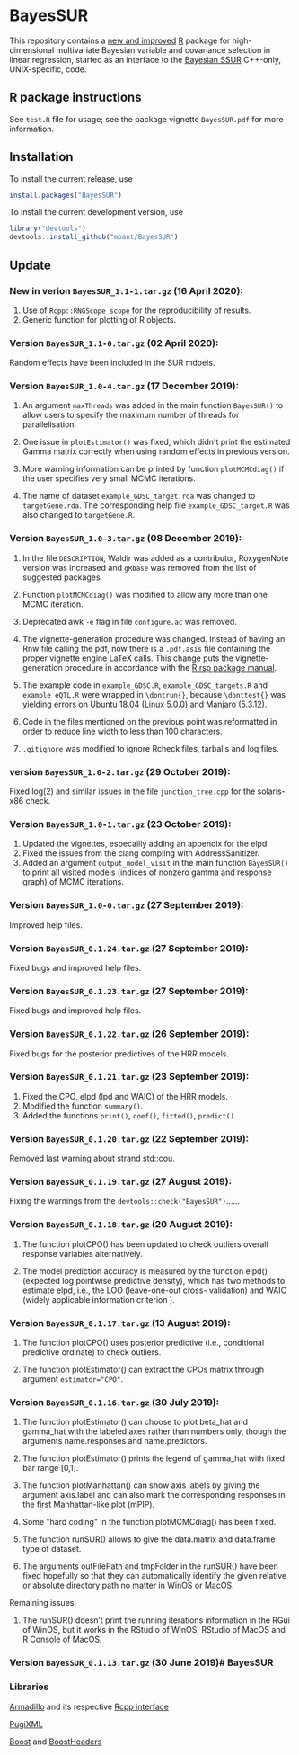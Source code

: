 # BayesSUR

This repository contains a [new and improved](https://github.com/mbant/BayesSUR/blob/master/BayesSUR/vignettes/vignettes.pdf) [R]() package for high-dimensional multivariate Bayesian variable and covariance selection in linear regression, started as an interface to the [Bayesian SSUR](https://github.com/mbant/Bayesian_SSUR) C++-only, UNIX-specific, code.

## R package instructions
See `test.R` file for usage; see the package vignette `BayesSUR.pdf` for more information.

## Installation

To install the current release, use
``` r
install.packages("BayesSUR")
```

To install the current development version, use
``` r
library("devtools")
devtools::install_github("mbant/BayesSUR")
```

## Update

### New in verion `BayesSUR_1.1-1.tar.gz` (16 April 2020):

1) Use of `Rcpp::RNGScope scope` for the reproducibility of results.
2) Generic function for plotting of R objects.

### Version `BayesSUR_1.1-0.tar.gz` (02 April 2020):

Random effects have been included in the SUR mdoels.

### Version `BayesSUR_1.0-4.tar.gz` (17 December 2019):

1) An argument `maxThreads` was added in the main function `BayesSUR()` to allow users to specify the maximum number of threads for parallelisation.

2) One issue in `plotEstimator()` was fixed, which didn't print the estimated Gamma matrix correctly when using random effects in previous version.

3) More warning information can be printed by function `plotMCMCdiag()` if the user specifies very small MCMC iterations.

4) The name of dataset `example_GDSC_target.rda` was changed to `targetGene.rda`. The corresponding help file `example_GDSC_target.R` was also changed to `targetGene.R`. 

### Version `BayesSUR_1.0-3.tar.gz` (08 December 2019):

1) In the file `DESCRIPTION`, Waldir was added as a contributor, RoxygenNote version was increased and `gRbase` was removed from the list of suggested packages.

2) Function `plotMCMCdiag()` was modified to allow any more than one MCMC iteration.

3) Deprecated awk `-e` flag in file `configure.ac` was removed.

4) The vignette-generation procedure was changed. Instead of having an Rnw file calling the pdf, now there is a `.pdf.asis` file containing the proper vignette engine LaTeX calls. This change puts the vignette-generation procedure in accordance with the [R.rsp package manual](https://cran.r-project.org/web/packages/R.rsp/vignettes/R_packages-Static_PDF_and_HTML_vignettes.pdf).

5) The example code in `example_GDSC.R`, `example_GDSC_targets.R` and `example_eQTL.R` were wrapped in `\dontrun{}`, because `\donttest{}` was yielding errors on Ubuntu 18.04 (Linux 5.0.0) and Manjaro (5.3.12).

6) Code in the files mentioned on the previous point was reformatted in order to reduce line width to less than 100 characters.

7) `.gitignore` was modified to ignore Rcheck files, tarballs and log files.

### version `BayesSUR_1.0-2.tar.gz` (29 October 2019):

Fixed log(2) and similar issues in the file `junction_tree.cpp` for the solaris-x86 check. 

### Version `BayesSUR_1.0-1.tar.gz` (23 October 2019):

1) Updated the vignettes, especailly adding an appendix for the elpd.
2) Fixed the issues from the clang compling with AddressSanitizer.
3) Added an argument `output_model_visit` in the main function `BayesSUR()` to print all visited models (indices of nonzero gamma and response graph) of MCMC iterations.

### Version `BayesSUR_1.0-0.tar.gz` (27 September 2019):

Improved help files.

### Version `BayesSUR_0.1.24.tar.gz` (27 September 2019):

Fixed bugs and improved help files.

### Version `BayesSUR_0.1.23.tar.gz` (27 September 2019):

Fixed bugs and improved help files.

### Version `BayesSUR_0.1.22.tar.gz` (26 September 2019):

Fixed bugs for the posterior predictives of the HRR models.

### Version `BayesSUR_0.1.21.tar.gz` (23 September 2019):

1) Fixed the CPO, elpd (lpd and WAIC) of the HRR models.
2) Modified the function `summary()`.
3) Added the functions `print()`, `coef()`, `fitted()`, `predict()`.

### Version `BayesSUR_0.1.20.tar.gz` (22 September 2019):

Removed last warning about strand std::cou.

### Version `BayesSUR_0.1.19.tar.gz` (27 August 2019):

Fixing the warnings from the `devtools::check("BayesSUR")`......

### Version `BayesSUR_0.1.18.tar.gz` (20 August 2019):

1) The function plotCPO() has been updated to check outliers overall response variables alternatively.

2) The model prediction accuracy is measured by the function elpd() (expected log pointwise predictive density), which has two methods to estimate elpd, i.e., the LOO (leave-one-out cross- validation) and WAIC (widely applicable information criterion
).

### Version `BayesSUR_0.1.17.tar.gz` (13 August 2019):

1) The function plotCPO() uses posterior predictive (i.e., conditional predictive ordinate) to check outliers.

2) The function plotEstimator() can extract the CPOs matrix through argument `estimator="CPO"`.


### Version `BayesSUR_0.1.16.tar.gz` (30 July 2019):

1) The function plotEstimator() can choose to plot beta_hat and gamma_hat with the labeled axes rather than numbers only, though the arguments name.responses and name.predictors.


2) The function plotEstimator() prints the legend of gamma_hat with fixed bar range [0,1].

3) The function plotManhattan() can show axis labels by giving the argument axis.label and can also mark the corresponding responses in the first Manhattan-like plot (mPIP).

4) Some "hard coding" in the function plotMCMCdiag() has been fixed.

5) The function runSUR() allows to give the data.matrix and data.frame type of dataset.

6) The arguments outFilePath and tmpFolder in the runSUR() have been fixed hopefully so that they can automatically identify the given relative or absolute directory path no matter in WinOS or MacOS.


Remaining issues:

1) The runSUR() doesn’t print the running iterations information in the RGui of WinOS, but it works in the RStudio of WinOS, RStudio of MacOS and R Console of MacOS.

### Version `BayesSUR_0.1.13.tar.gz` (30 June 2019)# BayesSUR

### Libraries

[Armadillo](http://arma.sourceforge.net/) and its respective [Rcpp interface](https://github.com/RcppCore/RcppArmadillo)

[PugiXML](http://pugixml.org/)

[Boost](www.boost.org) and [BoostHeaders](https://github.com/eddelbuettel/bh)
